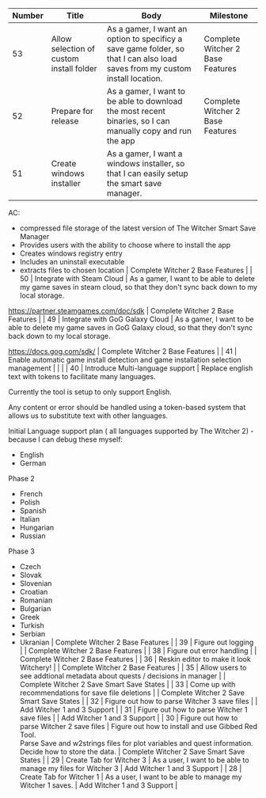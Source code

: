 | Number | Title | Body | Milestone |
|--------|-------|------|----------|
| 53 | Allow  selection of custom install folder | As a gamer, I want an option to specificy a save game folder, so that I can also load saves from my custom install location. | Complete Witcher 2 Base Features |
| 52 | Prepare for release | As a gamer, I want to be able to download the most recent binaries, so I can manually copy and run the app | Complete Witcher 2 Base Features |
| 51 | Create windows installer | As a gamer, I want a windows installer, so that I can easily setup the smart save manager.

AC:
- compressed file storage of the latest version of The Witcher Smart Save Manager
- Provides users with the ability to choose where to install the app
- Creates windows registry entry
- Includes an uninstall executable
- extracts files to chosen location | Complete Witcher 2 Base Features |
| 50 | Integrate with Steam Cloud | As a gamer, I want to be able to delete my game saves in steam cloud, so that they don't sync back down to my local storage.

https://partner.steamgames.com/doc/sdk | Complete Witcher 2 Base Features |
| 49 | Integrate with GoG Galaxy Cloud | As a gamer, I want to be able to delete my game saves in GoG Galaxy cloud, so that they don't sync back down to my local storage.

https://docs.gog.com/sdk/ | Complete Witcher 2 Base Features |
| 41 | Enable automatic game install detection and game installation selection management |  |  |
| 40 | Introduce Multi-language support | Replace english text with tokens to facilitate many languages.

Currently the tool is setup to only support English.

Any content or error should be handled using a token-based system that allows us to substitute text with other languages.

Initial Language support plan ( all languages supported by The Witcher 2) - because I can debug these myself:
- English
- German

Phase 2
- French
- Polish
- Spanish
- Italian
- Hungarian
- Russian

Phase 3 
- Czech
- Slovak
- Slovenian
- Croatian
- Romanian
- Bulgarian
- Greek
- Turkish
- Serbian
- Ukranian | Complete Witcher 2 Base Features |
| 39 | Figure out logging |  | Complete Witcher 2 Base Features |
| 38 | Figure out error handling |  | Complete Witcher 2 Base Features |
| 36 | Reskin editor to make it look Witchery! |  | Complete Witcher 2 Base Features |
| 35 | Allow users to see addtional metadata about quests / decisions in manager |  | Complete Witcher 2 Save Smart Save States |
| 33 | Come up with recommendations for save file deletions |  | Complete Witcher 2 Save Smart Save States |
| 32 | Figure out how to parse Witcher 3 save files |  | Add Witcher 1 and 3 Support |
| 31 | Figure out how to parse Witcher 1 save files |  | Add Witcher 1 and 3 Support |
| 30 | Figure out how to parse Witcher 2 save files | Figure out how to install and use Gibbed Red Tool.  
Parse Save and w2strings files for plot variables and quest information.
Decide how to store the data. | Complete Witcher 2 Save Smart Save States |
| 29 | Create Tab for Witcher 3 | As a user, I want to be able to manage my files for Witcher 3 | Add Witcher 1 and 3 Support |
| 28 | Create Tab for Witcher 1 | As a user, I want to be able to manage my Witcher 1 saves. | Add Witcher 1 and 3 Support |
